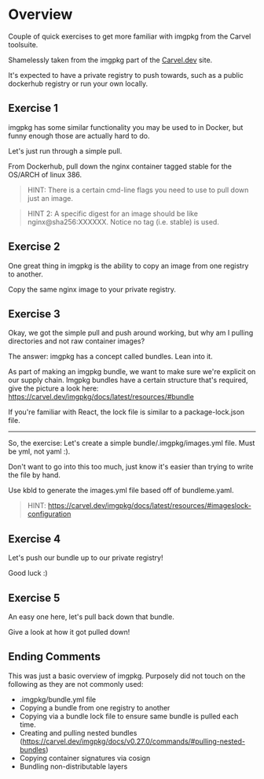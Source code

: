 # Overview

Couple of quick exercises to get more familiar with imgpkg from the Carvel toolsuite.

Shamelessly taken from the imgpkg part of the [Carvel.dev](https://carvel.dev/imgpkg/#examples) site.

It's expected to have a private registry to push towards,
such as a public dockerhub registry or run your own locally.

## Exercise 1

imgpkg has some similar functionality you may be used to in Docker,
but funny enough those are actually hard to do.

Let's just run through a simple pull.

From Dockerhub, pull down the nginx container tagged stable for the OS/ARCH of linux 386.

> HINT: There is a certain cmd-line flags you need to use to pull down just an image.

> HINT 2: A specific digest for an image should be like nginx@sha256:XXXXXX. Notice no tag (i.e. stable) is used.

## Exercise 2

One great thing in imgpkg is the ability to copy an image from one registry to another.

Copy the same nginx image to your private registry.

## Exercise 3

Okay, we got the simple pull and push around working,
but why am I pulling directories and not raw container images?

The answer: imgpkg has a concept called bundles. Lean into it.

As part of making an imgpkg bundle, we want to make sure we're explicit on our supply chain.
Imgpkg bundles have a certain structure that's required, give the picture a look here:
https://carvel.dev/imgpkg/docs/latest/resources/#bundle


If you're familiar with React, the lock file is similar to a package-lock.json file.

---

So, the exercise:
Let's create a simple bundle/.imgpkg/images.yml file. 
Must be yml, not yaml :).

Don't want to go into this too much,
just know it's easier than trying to write the file by hand.

Use kbld to generate the images.yml file based off of bundleme.yaml.

> HINT: https://carvel.dev/imgpkg/docs/latest/resources/#imageslock-configuration

## Exercise 4

Let's push our bundle up to our private registry!

Good luck :)

## Exercise 5

An easy one here, let's pull back down that bundle.

Give a look at how it got pulled down!

## Ending Comments

This was just a basic overview of imgpkg.
Purposely did not touch on the following as they are not commonly used:

* .imgpkg/bundle.yml file
* Copying a bundle from one registry to another
* Copying via a bundle lock file to ensure same bundle is pulled each time.
* Creating and pulling nested bundles (https://carvel.dev/imgpkg/docs/v0.27.0/commands/#pulling-nested-bundles)
* Copying container signatures via cosign
* Bundling non-distributable layers






